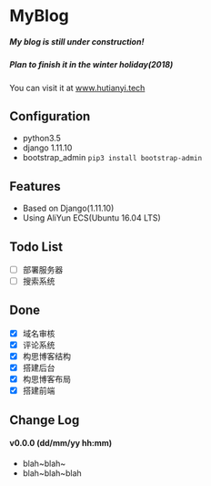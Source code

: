 # MyBlog
##### My blog is still under construction!
##### Plan to finish it in the winter holiday(2018)
You can visit it at <a href="http://www.hutianyi.tech" target="_blank">www.hutianyi.tech</a>
## Configuration

+ python3.5
+ django 1.11.10
+ bootstrap_admin ```pip3 install bootstrap-admin```

## Features

- Based on Django(1.11.10)
- Using AliYun ECS(Ubuntu 16.04 LTS)

## Todo List
- [ ] 部署服务器
- [ ] 搜索系统

## Done
- [x] 域名审核	
- [x] 评论系统
- [x] 构思博客结构
- [x] 搭建后台
- [x] 构思博客布局
- [x] 搭建前端

## Change Log
#### v0.0.0 (dd/mm/yy hh:mm)
+ blah~blah~
+ blah~blah~blah




 
